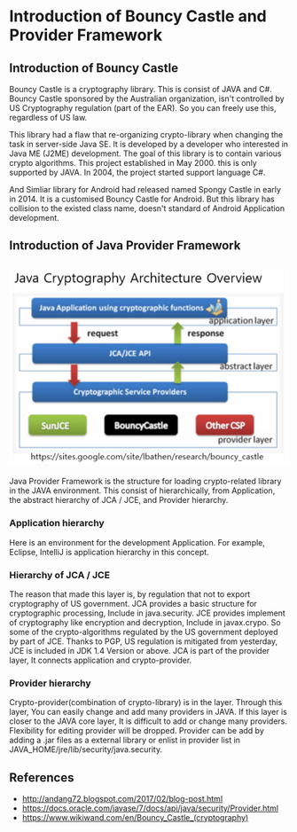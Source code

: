 # Introduction of Bouncy Castle and Provider Framework

## Introduction of Bouncy Castle
Bouncy Castle is a cryptography library. This is consist of JAVA and C#.
Bouncy Castle sponsored by the Australian organization, isn't controlled by US Cryptography regulation (part of the EAR).
So you can freely use this, regardless of US law.

This library had a flaw that re-organizing crypto-library when changing the task in server-side Java SE.
It is developed by a developer who interested in Java ME (J2ME) development.
The goal of this library is to contain various crypto algorithms.
This project established in May 2000.
this is only supported by JAVA. In 2004, the project started support language C#.

And Simliar library for Android had released named Spongy Castle in early in 2014.
It is a customised Bouncy Castle for Android.
But this library has collision to the existed class name, doesn't standard of Android Application development.

## Introduction of Java Provider Framework
![JAVA_Cryptography_Architecture_OverView](./img/JAVA_Cryptography_Architecture_OverView.PNG)
---------------------
Java Provider Framework is the structure for loading crypto-related library in the JAVA environment.
This consist of hierarchically, from Application, the abstract hierarchy of JCA / JCE, and Provider hierarchy.

### Application hierarchy
Here is an environment for the development Application.
For example, Eclipse, IntelliJ is application hierarchy in this concept.

### Hierarchy of JCA / JCE
The reason that made this layer is, by regulation that not to export cryptography of US government. 
JCA provides a basic structure for cryptographic processing, Include in java.security.
JCE provides implement of cryptography like encryption and decryption, Include in javax.crypo.
So some of the crypto-algorithms regulated by the US government deployed by part of JCE.
Thanks to PGP, US regulation is mitigated from yesterday, JCE is included in JDK 1.4 Version or above.
JCA is part of the provider layer, It connects application and crypto-provider.

### Provider hierarchy
Crypto-provider(combination of crypto-library) is in the layer.
Through this layer, You can easily change and add many providers in JAVA.
If this layer is closer to the JAVA core layer, It is difficult to add or change many providers. Flexibility for editing provider will be dropped.
Provider can be add by adding a .jar files as a external library or enlist in provider list in JAVA_HOME/jre/lib/security/java.security.

## References
- http://andang72.blogspot.com/2017/02/blog-post.html
- https://docs.oracle.com/javase/7/docs/api/java/security/Provider.html
- https://www.wikiwand.com/en/Bouncy_Castle_(cryptography)
